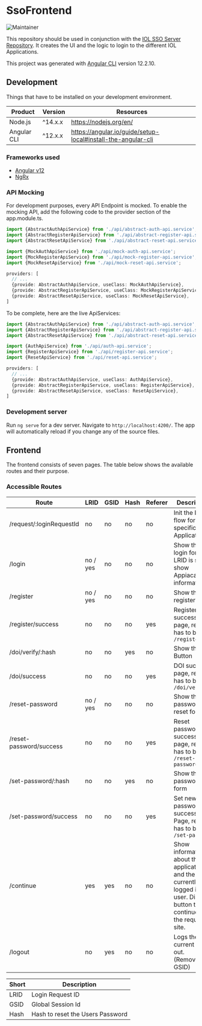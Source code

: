 SsoFrontend
===========
![Maintainer](https://img.shields.io/badge/maintainer-YourBrainEatsYou-blue)

This repository should be used in conjunction with
the [IOL SSO Server Repository](https://github.com/isleoflan/sso-server.git). It creates the UI and the logic to login
to the different IOL Applications.

This project was generated with [Angular CLI](https://github.com/angular/angular-cli) version 12.2.10.

## Development

Things that have to be installed on your development environment.

| Product     | Version | Resources                                                     |
| ----------- | ------- | ------------------------------------------------------------- |
| Node.js     | ^14.x.x | https://nodejs.org/en/                                        |
| Angular CLI | ^12.x.x | https://angular.io/guide/setup-local#install-the-angular-cli  |

### Frameworks used

- [Angular v12](https://v12.angular.io/docs)
- [NgRx](https://v12.ngrx.io/docs)

### API Mocking

For development purposes, every API Endpoint is mocked. To enable the mocking API, add the following code to the
provider section of the app.module.ts.

```ts
import {AbstractAuthApiService} from './api/abstract-auth-api.service';
import {AbstractRegisterApiService} from './api/abstract-register-api.service';
import {AbstractResetApiService} from './api/abstract-reset-api.service';

import {MockAuthApiService} from './api/mock-auth-api.service';
import {MockRegisterApiService} from './api/mock-register-api.service';
import {MockResetApiService} from './api/mock-reset-api.service';

providers: [
  // ...
  {provide: AbstractAuthApiService, useClass: MockAuthApiService},
  {provide: AbstractRegisterApiService, useClass: MockRegisterApiService},
  {provide: AbstractResetApiService, useClass: MockResetApiService},
]
```

To be complete, here are the live ApiServices:

```ts
import {AbstractAuthApiService} from './api/abstract-auth-api.service';
import {AbstractRegisterApiService} from './api/abstract-register-api.service';
import {AbstractResetApiService} from './api/abstract-reset-api.service';

import {AuthApiService} from './api/auth-api.service';
import {RegisterApiService} from './api/register-api.service';
import {ResetApiService} from './api/reset-api.service';

providers: [
  // ...
  {provide: AbstractAuthApiService, useClass: AuthApiService},
  {provide: AbstractRegisterApiService, useClass: RegisterApiService},
  {provide: AbstractResetApiService, useClass: ResetApiService},
]
```

### Development server

Run `ng serve` for a dev server. Navigate to `http://localhost:4200/`. The app will automatically reload if you change
any of the source files.

## Frontend

The frontend consists of seven pages. The table below shows the available routes and their purpose.

### Accessible Routes

| Route                         | LRID     | GSID     | Hash | Referer | Description                                                                    |
| ----------------------------- | -------- | -------- | ---- | ------- | ------------------------------------------------------------------------------ |
| /request/:loginRequestId      | no       | no       | no   | no      | Init the Login flow for a specific Application                                 |
| /login                        | no / yes | no       | no   | no      | Show the login form. If LRID is set, show Appiacation informations             |
| /register                     | no / yes | no       | no   | no      | Show the register form.                                                        |
| /register/success             | no       | no       | no   | yes     | Register success page, referer has to be `/register`                           |
| /doi/verify/:hash             | no       | no       | yes  | no      | Show the DOI Button                                                            |
| /doi/success                  | no       | no       | no   | yes     | DOI success page, referer has to be `/doi/verify/*`                            |
| /reset-password               | no / yes | no       | no   | no      | Show the password reset form                                                   |
| /reset-password/success       | no       | no       | no   | yes     | Reset password success page, referer has to be `/reset-password`               |
| /set-password/:hash           | no       | no       | yes  | no      | Show the password set form                                                     |
| /set-password/success         | no       | no       | no   | yes     | Set new password success Page, referer has to be `/set-password`               |
| /continue                     | yes      | yes      | no   | no      | Show information about the application and the currently logged in user. Display button to continue to the requested site. |
| /logout                       | no       | yes      | no   | no      | Logs the current user out. (Removes the GSID)                                  |

| Short  | Description                      |
| ------ | -------------------------------- |
| LRID   | Login Request ID                 |
| GSID   | Global Session Id                |
| Hash   | Hash to reset the Users Password |
